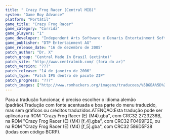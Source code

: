```yaml
---
title: " Crazy Frog Racer (Central MIB)"
system: "Game Boy Advance"
platform: "Portátil"
game_title: "Crazy Frog Racer"
game_category: "Corrida"
game_players: "1"
game_developer: "Independent Arts Software e Denaris Entertainment Software"
game_publisher: "DTP Entertainment AG"
game_release_date: "16 de dezembro de 2005"
patch_author: "Dr. X"
patch_group: "Central Made In Brasil (extinto)"
patch_site: "http://www.centralmib.com/ (fora do ar)"
patch_version: "???"
patch_release: "14 de janeiro de 2006"
patch_type: "Patch IPS dentro de pacote ZIP"
patch_progress: "???"
patch_images: ["http://www.romhackers.org/imagens/traducoes/%5BGBA%5D%20Crazy%20Frog%20Racer%20-%20Central%20MIB%20-%201.png","http://www.romhackers.org/imagens/traducoes/%5BGBA%5D%20Crazy%20Frog%20Racer%20-%20Central%20MIB%20-%202.png","http://www.romhackers.org/imagens/traducoes/%5BGBA%5D%20Crazy%20Frog%20Racer%20-%20Central%20MIB%20-%203.png"]
---
```

Para a tradução funcionar, é preciso escolher o idioma alemão (padrão).Tradução com fonte acentuada e boa parte do menu traduzido, mas sem gráficos ou créditos traduzidos.ATENÇÃO:Esta tradução pode ser aplicada na ROM "Crazy Frog Racer (E) (M4).gba", com CRC32 2723236B, na ROM "Crazy Frog Racer (E) (M4) [f_4].gba", com CRC32 F0499F2E, ou na ROM "Crazy Frog Racer (E) (M4) [f_5].gba", com CRC32 586D5F38 (todas com código BCRP).